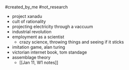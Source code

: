 #created_by_me #not_research
- project xanadu 
- cult of rationality 
- projecting electricity through a vaccuum
- industrial revolution 
- employment as a scientist 
	- crazy science, throwing things and seeing if it sticks
- imitation game, alan turing 
- victorian internet book, tom standage 
- assemblage theory 
	- [[Jan 11, W1 notes]]
